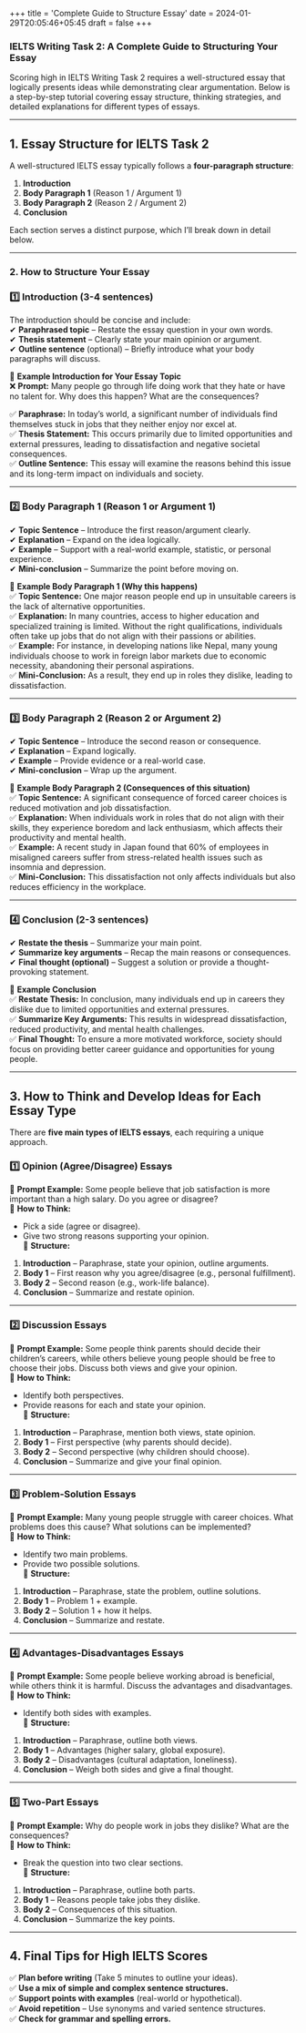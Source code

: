 +++
title = 'Complete Guide to Structure Essay'
date = 2024-01-29T20:05:46+05:45
draft = false
+++
### **IELTS Writing Task 2: A Complete Guide to Structuring Your Essay**  

Scoring high in IELTS Writing Task 2 requires a well-structured essay that logically presents ideas while demonstrating clear argumentation. Below is a step-by-step tutorial covering essay structure, thinking strategies, and detailed explanations for different types of essays.  

---

## **1. Essay Structure for IELTS Task 2**  

A well-structured IELTS essay typically follows a **four-paragraph structure**:  

1. **Introduction**  
2. **Body Paragraph 1** (Reason 1 / Argument 1)  
3. **Body Paragraph 2** (Reason 2 / Argument 2)  
4. **Conclusion**  

Each section serves a distinct purpose, which I’ll break down in detail below.  

---

### **2. How to Structure Your Essay**  

### **1️⃣ Introduction (3-4 sentences)**
The introduction should be concise and include:  
✔ **Paraphrased topic** – Restate the essay question in your own words.  
✔ **Thesis statement** – Clearly state your main opinion or argument.  
✔ **Outline sentence** (optional) – Briefly introduce what your body paragraphs will discuss.  

📝 **Example Introduction for Your Essay Topic**  
❌ **Prompt:** Many people go through life doing work that they hate or have no talent for. Why does this happen? What are the consequences?  

✅ **Paraphrase:** In today’s world, a significant number of individuals find themselves stuck in jobs that they neither enjoy nor excel at.  
✅ **Thesis Statement:** This occurs primarily due to limited opportunities and external pressures, leading to dissatisfaction and negative societal consequences.  
✅ **Outline Sentence:** This essay will examine the reasons behind this issue and its long-term impact on individuals and society.  

---

### **2️⃣ Body Paragraph 1 (Reason 1 or Argument 1)**
✔ **Topic Sentence** – Introduce the first reason/argument clearly.  
✔ **Explanation** – Expand on the idea logically.  
✔ **Example** – Support with a real-world example, statistic, or personal experience.  
✔ **Mini-conclusion** – Summarize the point before moving on.  

📝 **Example Body Paragraph 1 (Why this happens)**  
✅ **Topic Sentence:** One major reason people end up in unsuitable careers is the lack of alternative opportunities.  
✅ **Explanation:** In many countries, access to higher education and specialized training is limited. Without the right qualifications, individuals often take up jobs that do not align with their passions or abilities.  
✅ **Example:** For instance, in developing nations like Nepal, many young individuals choose to work in foreign labor markets due to economic necessity, abandoning their personal aspirations.  
✅ **Mini-Conclusion:** As a result, they end up in roles they dislike, leading to dissatisfaction.  

---

### **3️⃣ Body Paragraph 2 (Reason 2 or Argument 2)**
✔ **Topic Sentence** – Introduce the second reason or consequence.  
✔ **Explanation** – Expand logically.  
✔ **Example** – Provide evidence or a real-world case.  
✔ **Mini-conclusion** – Wrap up the argument.  

📝 **Example Body Paragraph 2 (Consequences of this situation)**  
✅ **Topic Sentence:** A significant consequence of forced career choices is reduced motivation and job dissatisfaction.  
✅ **Explanation:** When individuals work in roles that do not align with their skills, they experience boredom and lack enthusiasm, which affects their productivity and mental health.  
✅ **Example:** A recent study in Japan found that 60% of employees in misaligned careers suffer from stress-related health issues such as insomnia and depression.  
✅ **Mini-Conclusion:** This dissatisfaction not only affects individuals but also reduces efficiency in the workplace.  

---

### **4️⃣ Conclusion (2-3 sentences)**
✔ **Restate the thesis** – Summarize your main point.  
✔ **Summarize key arguments** – Recap the main reasons or consequences.  
✔ **Final thought (optional)** – Suggest a solution or provide a thought-provoking statement.  

📝 **Example Conclusion**  
✅ **Restate Thesis:** In conclusion, many individuals end up in careers they dislike due to limited opportunities and external pressures.  
✅ **Summarize Key Arguments:** This results in widespread dissatisfaction, reduced productivity, and mental health challenges.  
✅ **Final Thought:** To ensure a more motivated workforce, society should focus on providing better career guidance and opportunities for young people.  

---

## **3. How to Think and Develop Ideas for Each Essay Type**  

There are **five main types of IELTS essays**, each requiring a unique approach.  

### **1️⃣ Opinion (Agree/Disagree) Essays**  
🔹 **Prompt Example:** Some people believe that job satisfaction is more important than a high salary. Do you agree or disagree?  
🔹 **How to Think:**  
- Pick a side (agree or disagree).  
- Give two strong reasons supporting your opinion.  
🔹 **Structure:**  
1. **Introduction** – Paraphrase, state your opinion, outline arguments.  
2. **Body 1** – First reason why you agree/disagree (e.g., personal fulfillment).  
3. **Body 2** – Second reason (e.g., work-life balance).  
4. **Conclusion** – Summarize and restate opinion.  

---

### **2️⃣ Discussion Essays**  
🔹 **Prompt Example:** Some people think parents should decide their children’s careers, while others believe young people should be free to choose their jobs. Discuss both views and give your opinion.  
🔹 **How to Think:**  
- Identify both perspectives.  
- Provide reasons for each and state your opinion.  
🔹 **Structure:**  
1. **Introduction** – Paraphrase, mention both views, state opinion.  
2. **Body 1** – First perspective (why parents should decide).  
3. **Body 2** – Second perspective (why children should choose).  
4. **Conclusion** – Summarize and give your final opinion.  

---

### **3️⃣ Problem-Solution Essays**  
🔹 **Prompt Example:** Many young people struggle with career choices. What problems does this cause? What solutions can be implemented?  
🔹 **How to Think:**  
- Identify two main problems.  
- Provide two possible solutions.  
🔹 **Structure:**  
1. **Introduction** – Paraphrase, state the problem, outline solutions.  
2. **Body 1** – Problem 1 + example.  
3. **Body 2** – Solution 1 + how it helps.  
4. **Conclusion** – Summarize and restate.  

---

### **4️⃣ Advantages-Disadvantages Essays**  
🔹 **Prompt Example:** Some people believe working abroad is beneficial, while others think it is harmful. Discuss the advantages and disadvantages.  
🔹 **How to Think:**  
- Identify both sides with examples.  
🔹 **Structure:**  
1. **Introduction** – Paraphrase, outline both views.  
2. **Body 1** – Advantages (higher salary, global exposure).  
3. **Body 2** – Disadvantages (cultural adaptation, loneliness).  
4. **Conclusion** – Weigh both sides and give a final thought.  

---

### **5️⃣ Two-Part Essays**  
🔹 **Prompt Example:** Why do people work in jobs they dislike? What are the consequences?  
🔹 **How to Think:**  
- Break the question into two clear sections.  
🔹 **Structure:**  
1. **Introduction** – Paraphrase, outline both parts.  
2. **Body 1** – Reasons people take jobs they dislike.  
3. **Body 2** – Consequences of this situation.  
4. **Conclusion** – Summarize the key points.  

---

## **4. Final Tips for High IELTS Scores**  
✅ **Plan before writing** (Take 5 minutes to outline your ideas).  
✅ **Use a mix of simple and complex sentence structures.**  
✅ **Support points with examples** (real-world or hypothetical).  
✅ **Avoid repetition** – Use synonyms and varied sentence structures.  
✅ **Check for grammar and spelling errors.**  

